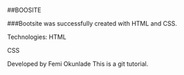 ##BOOSITE

###Bootsite was successfully created with HTML and CSS.

Technologies:
HTML

CSS

Developed by Femi Okunlade
This is a git tutorial.